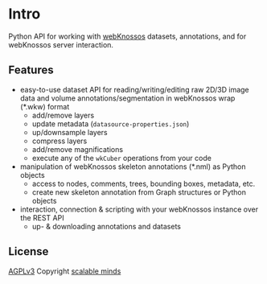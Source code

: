 # Intro

Python API for working with [webKnossos](https://webknossos.org) datasets, annotations, and for webKnossos server interaction.


## Features

- easy-to-use dataset API for reading/writing/editing raw 2D/3D image data and volume annotations/segmentation in webKnossos wrap (*.wkw) format
    - add/remove layers
    - update metadata (`datasource-properties.json`) 
    - up/downsample layers
    - compress layers 
    - add/remove magnifications
    - execute any of the `wkCuber` operations from your code
- manipulation of webKnossos skeleton annotations (*.nml) as Python objects
    - access to nodes, comments, trees, bounding boxes, metadata, etc.
    - create new skeleton annotation from Graph structures or Python objects
- interaction, connection & scripting with your webKnossos instance over the REST API
    - up- & downloading annotations and datasets


## License
[AGPLv3](https://www.gnu.org/licenses/agpl-3.0.html)
Copyright [scalable minds](https://scalableminds.com)

